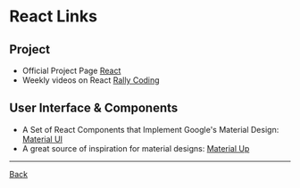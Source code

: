 # React Links

## Project

* Official Project Page [React](https://facebook.github.io/react/)
* Weekly videos on React [Rally Coding](http://rallycoding.com/)

## User Interface & Components

* A Set of React Components that Implement Google's Material Design: [Material UI](http://www.material-ui.com/#/)
* A great source of inspiration for material designs: [Material Up](http://www.materialup.com/)

---

[Back](README.md)
